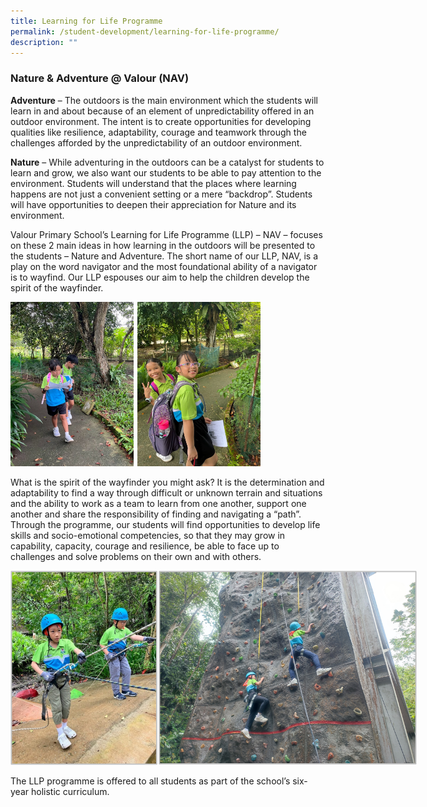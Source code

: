 ```yaml
---
title: Learning for Life Programme
permalink: /student-development/learning-for-life-programme/
description: ""
---
```

### Nature &amp; Adventure @ Valour (NAV)

**Adventure** – The outdoors is the main environment which the students will learn in and about because of an element of unpredictability offered in an outdoor environment. The intent is to create opportunities for developing  qualities like resilience, adaptability, courage and teamwork through the challenges afforded by the unpredictability of an outdoor environment.

**Nature** – While adventuring in the outdoors can be a catalyst for students to learn and grow, we also want our students to be able to pay attention to the environment. Students will understand that the places where learning happens are not just a convenient setting or a mere “backdrop”. Students will have opportunities to deepen their appreciation for Nature and its environment.

Valour Primary School’s Learning for Life Programme (LLP) – NAV – focuses on these 2 main ideas in how learning in the outdoors will be presented to the students – Nature and Adventure. The short name of our LLP, NAV, is a play on the word navigator and the most foundational ability of a navigator is to wayfind. Our LLP espouses our aim to help the children develop the spirit of the wayfinder.

<img style="max-width: 400px" src="/images/llp_walking-1.png">

What is the spirit of the wayfinder you might ask? It is the determination and adaptability to find a way through difficult or unknown terrain and situations and the ability to work as a team to learn from one another, support one another and share the responsibility of finding and navigating a “path”. Through the programme, our students will find opportunities to develop life skills and socio-emotional competencies, so that they may grow in capability, capacity, courage and resilience, be able to face up to challenges and solve problems on their own and with others.

<img style="max-width: 650px" src="/images/llp-climbing.png">

The LLP programme is offered to all students as part of the school’s six-year holistic curriculum.